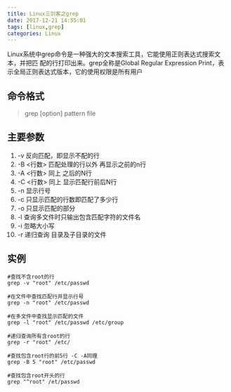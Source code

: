 ```yaml
---
title: Linux三剑客之grep
date: 2017-12-21 14:55:01
tags: [linux,grep]
categories: Linux
---
```

Linux系统中grep命令是一种强大的文本搜索工具，它能使用正则表达式搜索文本，并把匹 配的行打印出来。grep全称是Global Regular Expression Print，表示全局正则表达式版本，它的使用权限是所有用户
<!--more-->
## 命令格式

>grep [option] pattern file

## 主要参数
1. -v 反向匹配，即显示不配的行
2. -B <行数> 匹配处理的行以外 再显示之前的n行
3. -A <行数> 同上 之后的N行
4. -C <行数> 同上 显示匹配行前后N行
5. -n 显示行号
6. -c 只显示匹配的行数即匹配了多少行
7. -o 只显示匹配的部分
8. -l 查询多文件时只输出包含匹配字符的文件名
9. -i 忽略大小写
10. -r 递归查询 目录及子目录的文件

## 实例

```
#查找不含root的行
grep -v "root" /etc/passwd

#在文件中查找匹配行并显示行号
grep -n "root" /etc/passwd

#在多文件中查找显示匹配的文件
grep -l "root" /etc/passwd /etc/group

#递归查询所有含root的行
grep -r "root" /etc/

#查找包含root行的前5行 -C -A同理
grep -B 5 "root" /etc/passwd

#查找包含root开头的行
grep "^root" /et/passwd
```

